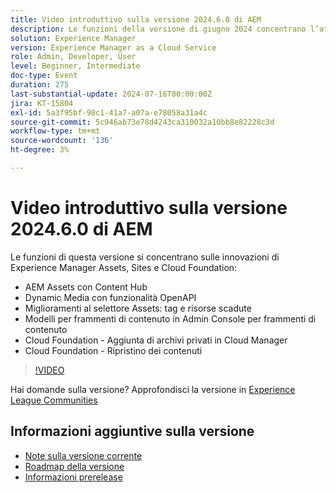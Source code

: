```yaml
---
title: Video introduttivo sulla versione 2024.6.0 di AEM
description: Le funzioni della versione di giugno 2024 concentrano l’attenzione su AEM Assets con Content Hub, Dynamic Media con funzionalità OpenAPI, miglioramenti al selettore di Assets - tag e risorse scadute, modelli di frammento di contenuto in Admin Console per frammenti di contenuto, Cloud Foundation - Aggiunta di archivi privati in Cloud Manager e Cloud Foundation - Ripristino dei contenuti.
solution: Experience Manager
version: Experience Manager as a Cloud Service
role: Admin, Developer, User
level: Beginner, Intermediate
doc-type: Event
duration: 275
last-substantial-update: 2024-07-16T00:00:00Z
jira: KT-15804
exl-id: 5a3f95bf-98c1-41a7-a07a-e78058a31a4c
source-git-commit: 5c946ab73e78d4243ca310032a10bb8e82228c3d
workflow-type: tm+mt
source-wordcount: '136'
ht-degree: 3%

---
```


# Video introduttivo sulla versione 2024.6.0 di AEM

Le funzioni di questa versione si concentrano sulle innovazioni di Experience Manager Assets, Sites e Cloud Foundation:

* AEM Assets con Content Hub
* Dynamic Media con funzionalità OpenAPI
* Miglioramenti al selettore Assets: tag e risorse scadute
* Modelli per frammenti di contenuto in Admin Console per frammenti di contenuto
* Cloud Foundation - Aggiunta di archivi privati in Cloud Manager
* Cloud Foundation - Ripristino dei contenuti

>[!VIDEO](https://video.tv.adobe.com/v/3430779/?learn=on)


Hai domande sulla versione?  Approfondisci la versione in [Experience League Communities](https://adobe.ly/47dj9Wj)

## Informazioni aggiuntive sulla versione

* [Note sulla versione corrente](https://experienceleague.adobe.com/docs/experience-manager-cloud-service/content/release-notes/home.html?lang=it)
* [Roadmap della versione](https://experienceleague.adobe.com/docs/experience-manager-release-information/aem-release-updates/update-releases-roadmap.html?lang=it)
* [Informazioni prerelease](https://experienceleague.adobe.com/docs/experience-manager-cloud-service/content/release-notes/prerelease.html)
